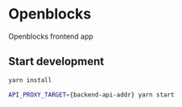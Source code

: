 # Openblocks

Openblocks frontend app

## Start development

```bash
yarn install

API_PROXY_TARGET={backend-api-addr} yarn start
```
